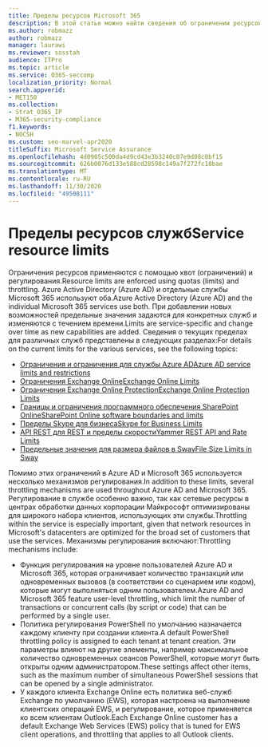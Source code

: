 ```yaml
---
title: Пределы ресурсов Microsoft 365
description: В этой статье можно найти сведения об ограничении ресурсов для различных приложений в Microsoft 365.
ms.author: robmazz
author: robmazz
manager: laurawi
ms.reviewer: sosstah
audience: ITPro
ms.topic: article
ms.service: O365-seccomp
localization_priority: Normal
search.appverid:
- MET150
ms.collection:
- Strat_O365_IP
- M365-security-compliance
f1.keywords:
- NOCSH
ms.custom: seo-marvel-apr2020
titleSuffix: Microsoft Service Assurance
ms.openlocfilehash: 4d0985c500da4d9cd43e3b3240c07e9d08c0bf15
ms.sourcegitcommit: 626b0076d133e588cd28598c149a7f272fc18bae
ms.translationtype: MT
ms.contentlocale: ru-RU
ms.lasthandoff: 11/30/2020
ms.locfileid: "49508111"
---
```

# <a name="service-resource-limits"></a><span data-ttu-id="a1512-103">Пределы ресурсов служб</span><span class="sxs-lookup"><span data-stu-id="a1512-103">Service resource limits</span></span>

<span data-ttu-id="a1512-104">Ограничения ресурсов применяются с помощью квот (ограничений) и регулирования.</span><span class="sxs-lookup"><span data-stu-id="a1512-104">Resource limits are enforced using quotas (limits) and throttling.</span></span> <span data-ttu-id="a1512-105">Azure Active Directory (Azure AD) и отдельные службы Microsoft 365 используют оба.</span><span class="sxs-lookup"><span data-stu-id="a1512-105">Azure Active Directory (Azure AD) and the individual Microsoft 365 services use both.</span></span> <span data-ttu-id="a1512-106">При добавлении новых возможностей предельные значения задаются для конкретных служб и изменяются с течением времени.</span><span class="sxs-lookup"><span data-stu-id="a1512-106">Limits are service-specific and change over time as new capabilities are added.</span></span> <span data-ttu-id="a1512-107">Сведения о текущих пределах для различных служб представлены в следующих разделах:</span><span class="sxs-lookup"><span data-stu-id="a1512-107">For details on the current limits for the various services, see the following topics:</span></span>

- [<span data-ttu-id="a1512-108">Ограничения и ограничения для службы Azure AD</span><span class="sxs-lookup"><span data-stu-id="a1512-108">Azure AD service limits and restrictions</span></span>](https://docs.microsoft.com/azure/azure-resource-manager/management/azure-subscription-service-limits)
- [<span data-ttu-id="a1512-109">Ограничения Exchange Online</span><span class="sxs-lookup"><span data-stu-id="a1512-109">Exchange Online Limits</span></span>](https://technet.microsoft.com/library/exchange-online-limits.aspx)
- [<span data-ttu-id="a1512-110">Ограничения Exchange Online Protection</span><span class="sxs-lookup"><span data-stu-id="a1512-110">Exchange Online Protection Limits</span></span>](https://technet.microsoft.com/library/exchange-online-protection-limits.aspx)
- [<span data-ttu-id="a1512-111">Границы и ограничения программного обеспечения SharePoint Online</span><span class="sxs-lookup"><span data-stu-id="a1512-111">SharePoint Online software boundaries and limits</span></span>](https://support.office.com/article/SharePoint-Online-software-boundaries-and-limits-8F34FF47-B749-408B-ABC0-B605E1F6D498)
- [<span data-ttu-id="a1512-112">Пределы Skype для бизнеса</span><span class="sxs-lookup"><span data-stu-id="a1512-112">Skype for Business Limits</span></span>](https://technet.microsoft.com/library/skype-for-business-online-limits.aspx)
- [<span data-ttu-id="a1512-113">API REST для REST и пределы скорости</span><span class="sxs-lookup"><span data-stu-id="a1512-113">Yammer REST API and Rate Limits</span></span>](https://developer.yammer.com/docs/rest-api-rate-limits)
- [<span data-ttu-id="a1512-114">Предельные значения для размера файлов в Sway</span><span class="sxs-lookup"><span data-stu-id="a1512-114">File Size Limits in Sway</span></span>](https://support.office.com/article/File-size-limits-in-Sway-4db21bc6-b42b-499f-9272-66e089db109f)

<span data-ttu-id="a1512-115">Помимо этих ограничений в Azure AD и Microsoft 365 используется несколько механизмов регулирования.</span><span class="sxs-lookup"><span data-stu-id="a1512-115">In addition to these limits, several throttling mechanisms are used throughout Azure AD and Microsoft 365.</span></span> <span data-ttu-id="a1512-116">Регулирование в службе особенно важно, так как сетевые ресурсы в центрах обработки данных корпорации Майкрософт оптимизированы для широкого набора клиентов, использующих эти службы.</span><span class="sxs-lookup"><span data-stu-id="a1512-116">Throttling within the service is especially important, given that network resources in Microsoft's datacenters are optimized for the broad set of customers that use the services.</span></span> <span data-ttu-id="a1512-117">Механизмы регулирования включают:</span><span class="sxs-lookup"><span data-stu-id="a1512-117">Throttling mechanisms include:</span></span>

- <span data-ttu-id="a1512-118">Функция регулирования на уровне пользователей Azure AD и Microsoft 365, которая ограничивает количество транзакций или одновременных вызовов (в соответствии со сценарием или кодом), которые могут выполняться одним пользователем.</span><span class="sxs-lookup"><span data-stu-id="a1512-118">Azure AD and Microsoft 365 feature user-level throttling, which limit the number of transactions or concurrent calls (by script or code) that can be performed by a single user.</span></span>
- <span data-ttu-id="a1512-119">Политика регулирования PowerShell по умолчанию назначается каждому клиенту при создании клиента.</span><span class="sxs-lookup"><span data-stu-id="a1512-119">A default PowerShell throttling policy is assigned to each tenant at tenant creation.</span></span> <span data-ttu-id="a1512-120">Эти параметры влияют на другие элементы, например максимальное количество одновременных сеансов PowerShell, которые могут быть открыты одним администратором.</span><span class="sxs-lookup"><span data-stu-id="a1512-120">These settings affect other items, such as the maximum number of simultaneous PowerShell sessions that can be opened by a single administrator.</span></span>
- <span data-ttu-id="a1512-121">У каждого клиента Exchange Online есть политика веб-служб Exchange по умолчанию (EWS), которая настроена на выполнение клиентских операций EWS, и регулирование, которое применяется ко всем клиентам Outlook.</span><span class="sxs-lookup"><span data-stu-id="a1512-121">Each Exchange Online customer has a default Exchange Web Services (EWS) policy that is tuned for EWS client operations, and throttling that applies to all Outlook clients.</span></span>
